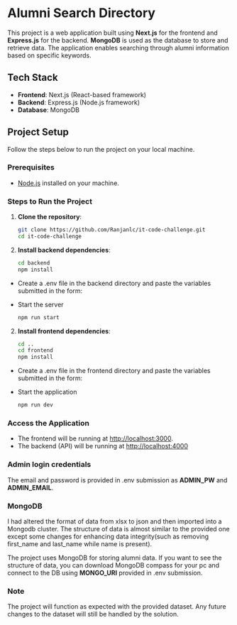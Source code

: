 # Alumni Search Directory

This project is a web application built using **Next.js** for the frontend and **Express.js** for the backend. **MongoDB** is used as the database to store and retrieve data. The application enables searching through alumni information based on specific keywords.

## Tech Stack

- **Frontend**: Next.js (React-based framework)
- **Backend**: Express.js (Node.js framework)
- **Database**: MongoDB

## Project Setup

Follow the steps below to run the project on your local machine.

### Prerequisites

- [Node.js](https://nodejs.org/en/download/prebuilt-installer/current) installed on your machine.

### Steps to Run the Project

1. **Clone the repository**:
   ```bash
   git clone https://github.com/Ranjanlc/it-code-challenge.git
   cd it-code-challenge
   ```
2. **Install backend dependencies**:
   ```bash
   cd backend
   npm install
   ```

- Create a .env file in the backend directory and paste the variables submitted in the form:

- Start the server
  ```bash
  npm run start
  ```

2. **Install frontend dependencies**:
   ```bash
   cd ..
   cd frontend
   npm install
   ```

- Create a .env file in the frontend directory and paste the variables submitted in the form:

- Start the application
  ```bash
  npm run dev
  ```

### Access the Application

- The frontend will be running at [http://localhost:3000](http://localhost:3000).
- The backend (API) will be running at [http://localhost:4000](http://localhost:4000)

### Admin login credentials

The email and password is provided in .env submission as **ADMIN_PW** and **ADMIN_EMAIL**.

### MongoDB

I had altered the format of data from xlsx to json and then imported into a Mongodb cluster. The structure of data is almost similar to the provided one except some changes for enhancing data integrity(such as removing first_name and last_name while name is present).

The project uses MongoDB for storing alumni data. If you want to see the structure of data, you can download MongoDB compass for your pc and connect to the DB using **MONGO_URI** provided in .env submission.

### Note

The project will function as expected with the provided dataset. Any future changes to the dataset will still be handled by the solution.
